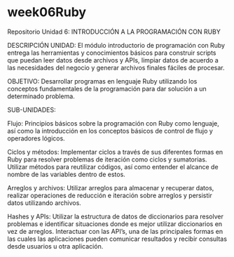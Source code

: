 # week06Ruby
Repositorio Unidad 6: 
INTRODUCCIÓN A LA PROGRAMACIÓN CON RUBY

DESCRIPCIÓN UNIDAD:
El módulo introductorio de programación con Ruby entrega las herramientas y conocimientos básicos para construir scripts que puedan leer datos desde archivos y APIs, limpiar datos de acuerdo a las necesidades del negocio y generar archivos finales fáciles de procesar. 

OBJETIVO:
Desarrollar programas en lenguaje Ruby utilizando los conceptos fundamentales de la programación para dar solución a un determinado problema.

SUB-UNIDADES:

  Flujo: Principios básicos sobre la programación con Ruby como lenguaje, así como la introducción en los conceptos básicos de control de flujo y operadores lógicos.

  Ciclos y métodos: Implementar ciclos a través de sus diferentes formas en Ruby para resolver problemas de iteración como ciclos y sumatorias. Utilizar métodos para reutilizar códigos, así como entender el alcance de nombre de las variables dentro de estos.

  Arreglos y archivos: Utilizar arreglos para almacenar y recuperar datos, realizar operaciones de reducción e iteración sobre arreglos y persistir datos utilizando archivos.

  Hashes y APIs: Utilizar la estructura de datos de diccionarios para resolver problemas e identificar situaciones donde es mejor utilizar diccionarios en vez de arreglos. Interactuar con las API’s, una de las principales formas en las cuales las aplicaciones pueden comunicar resultados y recibir consultas desde usuarios u otra aplicación.